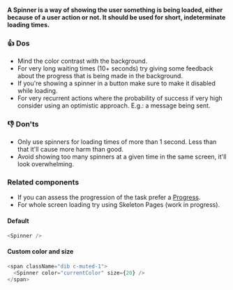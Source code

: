 #### A Spinner is a way of showing the user something is being loaded, either because of a user action or not. It should be used for short, indeterminate loading times.

### 👍 Dos

- Mind the color contrast with the background.
- For very long waiting times (10+ seconds) try giving some feedback about the progress that is being made in the background.
- If you're showing a spinner in a button make sure to make it disabled while loading.
- For very recurrent actions where the probability of success if very high consider using an optimistic approach. E.g.: a message being sent.

### 👎 Don'ts

- Only use spinners for loading times of more than 1 second. Less than that it'll cause more harm than good.
- Avoid showing too many spinners at a given time in the same screen, it'll look overwhelming.

### Related components

- If you can assess the progression of the task prefer a <a href="#/Components/Display/Progress">Progress</a>.
- For whole screen loading try using Skeleton Pages (work in progress).

#### Default

```js
<Spinner />
```

#### Custom color and size

```js
<span className="dib c-muted-1">
  <Spinner color="currentColor" size={20} />
</span>
```

